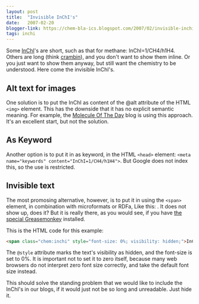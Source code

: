```yaml
---
layout: post
title:  "Invisible InChI's"
date:   2007-02-20
blogger-link: https://chem-bla-ics.blogspot.com/2007/02/invisible-inchis.html
tags: inchi
---
```


Some [InChI](http://www.iupac.org/inchi/)'s are short, such as that for methane: <span class="chem:inchi">InChI=1/CH4/h1H4</span>.
Others are long (think [crambin](http://chem-bla-ics.blogspot.com/2006/03/inchis-in-latex-and-cdk-news.html)), and you don't
want to show them inline. Or you just want to show them anyway, but still want the chemistry to be understood. Here come the
invisible InChI's.

## Alt text for images

One solution is to put the InChI as content of the @alt attribute of the HTML `<img>` element. This has the downside that it
has no explicit semantic meaning. For example, the [Molecule Of The Day](http://scienceblogs.com/moleculeoftheday/) blog is using
this approach. It's an excellent start, but not the solution.

## As Keyword

Another option is to put it in as keyword, in the HTML `<head>` element: `<meta name="keywords" content="InChI=1/CH4/h1H4">`.
But Google does not index this, so the use is restricted.

## Invisible text

The most promosing alternative, however, is to put it in using the `<span>` element, in combination with microformats or RDFa,
Like this: <span class="chem:inchi" style="font-size: 0%; visibility: hidden;">InChI=1/CH4/h1H4</span>.
It does not show up, does it? But it is really there, as you would see, if you have
[the special Greasemonkey](http://chem-bla-ics.blogspot.com/2006/12/chemistry-in-html-greasemonkey-again.html) installed.

This is the HTML code for this example:

```html
<span class="chem:inchi" style="font-size: 0%; visibility: hidden;">InChI=1/CH4/h1H4</span>
```

The `@style` attribute marks the text's visibility as hidden, and the font-size is set to 0%. It is important not to set it
to zero itself, because many web browsers do not interpret zero font size correctly, and take the default font size instead.

This should solve the standing problem that we would like to include the InChI's in our blogs, if it would just not be so
long and unreadable. Just hide it.
